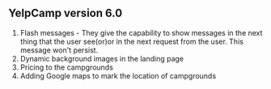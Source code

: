 ## YelpCamp version 6.0
1. Flash messages - They give the capability to show messages in the next thing that the user see(or)or in the next request from the user. This message won't persist.
2. Dynamic background images in the landing page
3. Pricing to the campgrounds
4. Adding Google maps to mark the location of campgrounds